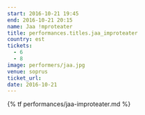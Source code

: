 ```yaml
---
start: 2016-10-21 19:45
end: 2016-10-21 20:15
name: Jaa !mproteater
title: performances.titles.jaa_improteater
country: est
tickets:
  - 6
  - 8
image: performers/jaa.jpg
venue: soprus
ticket_url: 
date: 2016-10-21
---
```


{% tf performances/jaa-improteater.md %}
